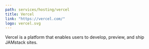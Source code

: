 ```yaml
---
path: services/hosting/vercel
title: Vercel
link: "https://vercel.com/"
logo: vercel.svg
---
```


Vercel is a platform that enables users to develop, preview, and ship JAMstack sites.
